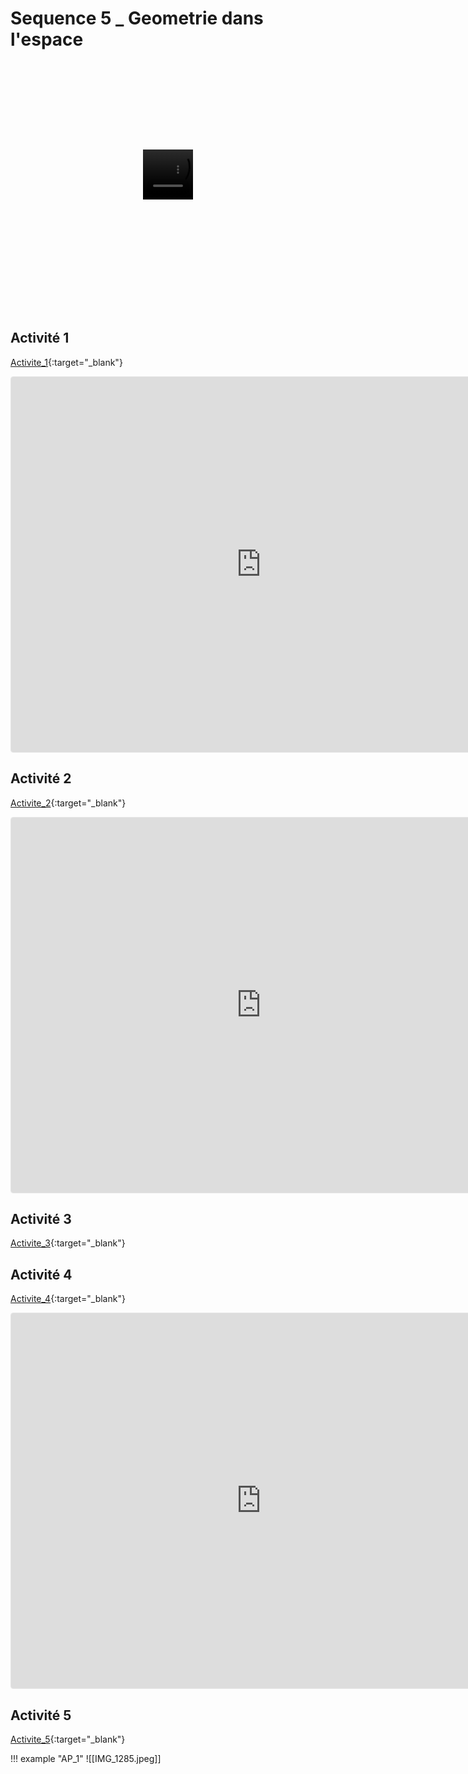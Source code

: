 # Sequence 5 _ Geometrie dans l'espace

<div class="container-wrapper-genially" style="position: relative; min-height: 400px; max-width: 100%;"><video class="loader-genially" autoplay="autoplay" loop="loop" playsinline="playsInline" muted="muted" style="position: absolute;top: 45%;left: 50%;transform: translate(-50%, -50%);width: 80px;height: 80px;margin-bottom: 10%"><source src="https://static.genial.ly/resources/loader-default-rebranding.mp4" type="video/mp4" />Your browser does not support the video tag.</video><div id="5fd24ca190e91a0d05f00f16" class="genially-embed" style="margin: 0px auto; position: relative; height: auto; width: 100%;"></div></div><script>(function (d) { var js, id = "genially-embed-js", ref = d.getElementsByTagName("script")[0]; if (d.getElementById(id)) { return; } js = d.createElement("script"); js.id = id; js.async = true; js.src = "https://view.genial.ly/static/embed/embed.js"; ref.parentNode.insertBefore(js, ref); }(document));</script>

## Activité 1

[Activite_1](./2_Seq3_Act1.pdf){:target="_blank"}

<iframe src="https://www.geogebra.org/3d/g7nnpsyx?embed" width="800" height="600" allowfullscreen style="border: 1px solid #e4e4e4;border-radius: 4px;" frameborder="0"></iframe>

## Activité 2

[Activite_2](./2_Seq5_Act2.pdf){:target="_blank"}

<iframe src="https://www.geogebra.org/3d/kdx48dqa?embed" width="800" height="600" allowfullscreen style="border: 1px solid #e4e4e4;border-radius: 4px;" frameborder="0"></iframe>



## Activité 3

[Activite_3](./2_Seq3_Act3.pdf){:target="_blank"}

## Activité 4

[Activite_4](./2_Ch2_Act4.pdf){:target="_blank"}

<iframe src="https://www.geogebra.org/3d/qmr9fzp6?embed" width="800" height="600" allowfullscreen style="border: 1px solid #e4e4e4;border-radius: 4px;" frameborder="0"></iframe>

## Activité 5

[Activite_5](./2_Ch2_Act5.pdf){:target="_blank"}

!!! example "AP_1"
    ![[IMG_1285.jpeg]] 
